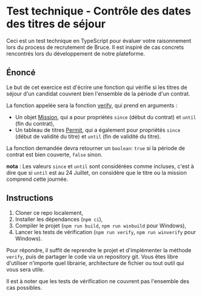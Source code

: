 # Test technique - Contrôle des dates des titres de séjour #

Ceci est un test technique en TypeScript pour évaluer votre raisonnement lors du process de recrutement de Bruce. Il est inspiré de cas concrets rencontrés lors du développement de notre plateforme.

## Énoncé

Le but de cet exercice est d'écrire une fonction qui vérifie si les titres de séjour d'un candidat couvrent bien l'ensemble de la période d'un contrat.

La fonction appelée sera la fonction [verify](./src/index.ts), qui prend en arguments :

- Un objet [Mission](./src/frame.ts), qui a pour propriétés `since` (début du contrat) et `until` (fin du contrat),
- Un tableau de titres [Permit](./src/frame.ts), qui a également pour propriétés `since` (début de validité du titre) et `until` (fin de validité du titre).

La fonction demandée devra retourner un `boolean`: `true` si la période de contrat est bien couverte, `false` sinon.

__nota__ : Les valeurs `since` et `until` sont considérées comme incluses, c'est à dire que si `until` est au 24 Juillet, on considère que le titre ou la mission comprend cette journée.

## Instructions

1. Cloner ce repo localement,
2. Installer les dépendances (`npm ci`),
3. Compiler le projet (`npm run build`, `npm run winbuild` pour Windows),
4. Lancer les tests de vérification (`npm run verify`, `npm run winverify` pour Windows).


Pour répondre, il suffit de reprendre le projet et d'implémenter la méthode `verify`, puis de partager le code via un repository git.
Vous êtes libre d'utiliser n'importe quel librairie, architecture de fichier ou tout outil qui vous sera utile.

Il est à noter que les tests de vérification ne couvrent pas l'ensemble des cas possibles.
